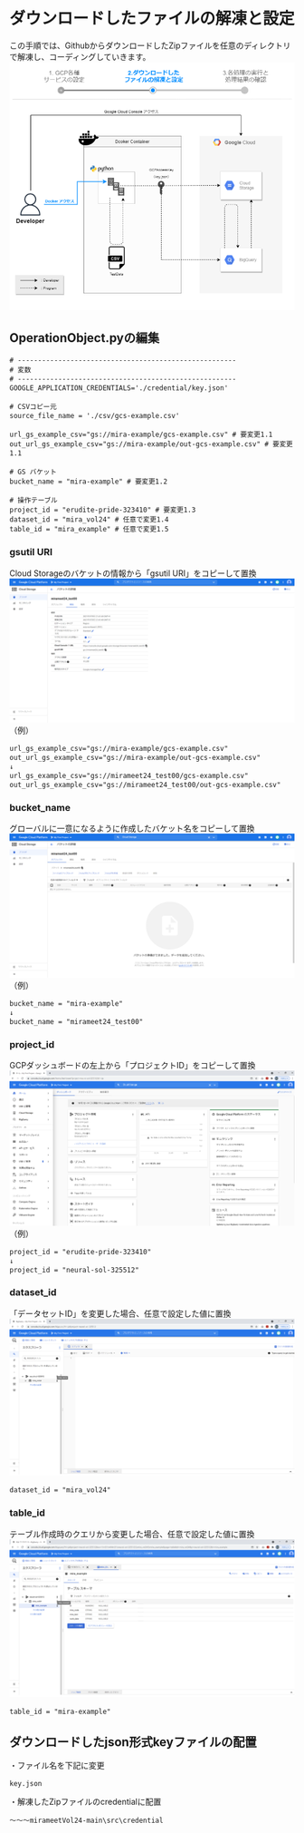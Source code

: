 # ダウンロードしたファイルの解凍と設定  
この手順では、GithubからダウンロードしたZipファイルを任意のディレクトリで解凍し、コーディングしていきます。
![](img/draw_flow_2.png)  

## OperationObject.pyの編集  
```
# ------------------------------------------------------
# 変数
# ------------------------------------------------------
GOOGLE_APPLICATION_CREDENTIALS='./credential/key.json'

# CSVコピー元
source_file_name = './csv/gcs-example.csv'

url_gs_example_csv="gs://mira-example/gcs-example.csv" # 要変更1.1
out_url_gs_example_csv="gs://mira-example/out-gcs-example.csv" # 要変更1.1

# GS バケット
bucket_name = "mira-example" # 要変更1.2

# 操作テーブル
project_id = "erudite-pride-323410" # 要変更1.3
dataset_id = "mira_vol24" # 任意で変更1.4
table_id = "mira_example" # 任意で変更1.5

```

### gsutil URI  
Cloud Storageのバケットの情報から「gsutil URI」をコピーして置換  
![](img/GCSバケット詳細.png)
（例）  
```
url_gs_example_csv="gs://mira-example/gcs-example.csv"
out_url_gs_example_csv="gs://mira-example/out-gcs-example.csv"
↓
url_gs_example_csv="gs://mirameet24_test00/gcs-example.csv"
out_url_gs_example_csv="gs://mirameet24_test00/out-gcs-example.csv"
```
### bucket_name  
グローバルに一意になるように作成したバケット名をコピーして置換  
![](img/GCS04.png)
（例）  
```
bucket_name = "mira-example"
↓
bucket_name = "mirameet24_test00"
```
### project_id  
GCPダッシュボードの左上から「プロジェクトID」をコピーして置換  
![](img/dashboad.png)
（例）  
```
project_id = "erudite-pride-323410"
↓
project_id = "neural-sol-325512"
```
### dataset_id  
「データセットID」を変更した場合、任意で設定した値に置換  
![](img/BQ04.png)
```
dataset_id = "mira_vol24"
```
### table_id  
テーブル作成時のクエリから変更した場合、任意で設定した値に置換  
![](img/BQ06.png)
```
table_id = "mira-example"
```

## ダウンロードしたjson形式keyファイルの配置  
・ファイル名を下記に変更  
```
key.json
```
・解凍したZipファイルのcredentialに配置  
```
～～～mirameetVol24-main\src\credential
```

